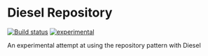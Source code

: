 # Diesel Repository

[![Build status](https://github.com/jacob-pro/diesel-repository/actions/workflows/rust.yml/badge.svg)](https://github.com/jacob-pro/diesel-repository/actions)
[![experimental](http://badges.github.io/stability-badges/dist/experimental.svg)](http://github.com/badges/stability-badges)

An experimental attempt at using the repository pattern with Diesel
